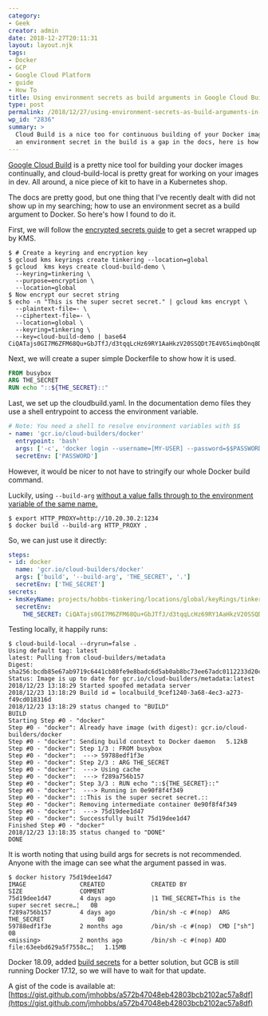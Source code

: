 ```yaml
---
category:
- Geek
creator: admin
date: 2018-12-27T20:11:31
layout: layout.njk
tags:
- Docker
- GCP
- Google Cloud Platform
- guide
- How To
title: Using environment secrets as build arguments in Google Cloud Build
type: post
permalink: /2018/12/27/using-environment-secrets-as-build-arguments-in-google-cloud-build/
wp_id: "2836"
summary: >
  Cloud Build is a nice too for continuous building of your Docker images. Using
  an environment secret in the build is a gap in the docs, here is how I did it.
---
```


[Google Cloud Build](https://cloud.google.com/cloud-build/) is a pretty nice tool for building your docker images continually, and cloud-build-local is pretty great for working on your images in dev.  All around, a nice piece of kit to have in a Kubernetes shop.

The docs are pretty good, but one thing that I've recently dealt with did not show up in my searching; how to use an environment secret as a build argument to Docker.  So here's how I found to do it.

First, we will follow the [encrypted secrets guide](https://cloud.google.com/cloud-build/docs/securing-builds/use-encrypted-secrets-credentials#encrypting_an_environment_variable_using_the_cryptokey) to get a secret wrapped up by KMS.

```shell
$ # Create a keyring and encryption key
$ gcloud kms keyrings create tinkering --location=global
$ gcloud  kms keys create cloud-build-demo \
  --keyring=tinkering \
  --purpose=encryption \
  --location=global
$ Now encrypt our secret string
$ echo -n "This is the super secret secret." | gcloud kms encrypt \
  --plaintext-file=- \
  --ciphertext-file=- \
  --location=global \
  --keyring=tinkering \
  --key=cloud-build-demo | base64
CiQATajs0GI7M6ZFM68Qu+GbJTfJ/d3tqqLcHz69RY1AaHkzV20SSQDt7E4V65imqbOnq8DvieiaglxjEztxWQCwrr2Mtu+xwT6tko6FHB+NNauyos6X1nnh5x217Cwx5QbX3h0YtjOJ15I4dnHDM+I=
```

Next, we will create a super simple Dockerfile to show how it is used.

```dockerfile
FROM busybox
ARG THE_SECRET
RUN echo "::${THE_SECRET}::"
```

Last, we set up the cloudbuild.yaml.  In the documentation demo files they use a shell entrypoint to access the environment variable.

```yaml
# Note: You need a shell to resolve environment variables with $$
- name: 'gcr.io/cloud-builders/docker'
  entrypoint: 'bash'
  args: ['-c', 'docker login --username=[MY-USER] --password=$$PASSWORD']
  secretEnv: ['PASSWORD']
```

However, it would be nicer to not have to stringify our whole Docker build command.

Luckily, using `--build-arg` [without a value falls through to the environment variable of the same name.](https://docs.docker.com/engine/reference/commandline/build/#set-build-time-variables---build-arg)

```shell
$ export HTTP_PROXY=http://10.20.30.2:1234
$ docker build --build-arg HTTP_PROXY .
```

So, we can just use it directly:

```yaml
steps:
- id: docker
  name: 'gcr.io/cloud-builders/docker'
  args: ['build', '--build-arg', 'THE_SECRET', '.']
  secretEnv: ['THE_SECRET']
secrets:
- kmsKeyName: projects/hobbs-tinkering/locations/global/keyRings/tinkering/cryptoKeys/cloud-build-demo
  secretEnv:
    THE_SECRET: CiQATajs0GI7M6ZFM68Qu+GbJTfJ/d3tqqLcHz69RY1AaHkzV20SSQDt7E4V65imqbOnq8DvieiaglxjEztxWQCwrr2Mtu+xwT6tko6FHB+NNauyos6X1nnh5x217Cwx5QbX3h0YtjOJ15I4dnHDM+I=
```

Testing locally, it happily runs:

<!-- todo: mark line 20 -->
```shell
$ cloud-build-local --dryrun=false .
Using default tag: latest
latest: Pulling from cloud-builders/metadata
Digest: sha256:bcdb85e67ab9719c6441cb80fe9e8badc6d5ab0ab8bc73ee67adc0112233d20c
Status: Image is up to date for gcr.io/cloud-builders/metadata:latest
2018/12/23 13:18:29 Started spoofed metadata server
2018/12/23 13:18:29 Build id = localbuild_9cef1240-3a68-4ec3-a273-f49cd018316d
2018/12/23 13:18:29 status changed to "BUILD"
BUILD
Starting Step #0 - "docker"
Step #0 - "docker": Already have image (with digest): gcr.io/cloud-builders/docker
Step #0 - "docker": Sending build context to Docker daemon   5.12kB
Step #0 - "docker": Step 1/3 : FROM busybox
Step #0 - "docker":  ---> 59788edf1f3e
Step #0 - "docker": Step 2/3 : ARG THE_SECRET
Step #0 - "docker":  ---> Using cache
Step #0 - "docker":  ---> f289a756b157
Step #0 - "docker": Step 3/3 : RUN echo "::${THE_SECRET}::"
Step #0 - "docker":  ---> Running in 0e90f8f4f349
Step #0 - "docker": ::This is the super secret secret.::
Step #0 - "docker": Removing intermediate container 0e90f8f4f349
Step #0 - "docker":  ---> 75d19dee1d47
Step #0 - "docker": Successfully built 75d19dee1d47
Finished Step #0 - "docker"
2018/12/23 13:18:35 status changed to "DONE"
DONE
```

It is worth noting that using build args for secrets is not recommended.  Anyone with the image can see what the argument passed in was.

<!-- todo: mark line 3 -->
```shell
$ docker history 75d19dee1d47
IMAGE               CREATED             CREATED BY                                      SIZE                COMMENT
75d19dee1d47        4 days ago          |1 THE_SECRET=This is the super secret secre…¦   0B
f289a756b157        4 days ago          /bin/sh -c #(nop)  ARG THE_SECRET               0B
59788edf1f3e        2 months ago        /bin/sh -c #(nop)  CMD ["sh"]                   0B
<missing>           2 months ago        /bin/sh -c #(nop) ADD file:63eebd629a5f7558c…¦   1.15MB
```

Docker 18.09, added [build secrets](https://medium.com/@tonistiigi/build-secrets-and-ssh-forwarding-in-docker-18-09-ae8161d066) for a better solution, but GCB is still running Docker 17.12, so we will have to wait for that update.

A gist of the code is available at: [https://gist.github.com/jmhobbs/a572b47048eb42803bcb2102ac57a8df](https://gist.github.com/jmhobbs/a572b47048eb42803bcb2102ac57a8df)

